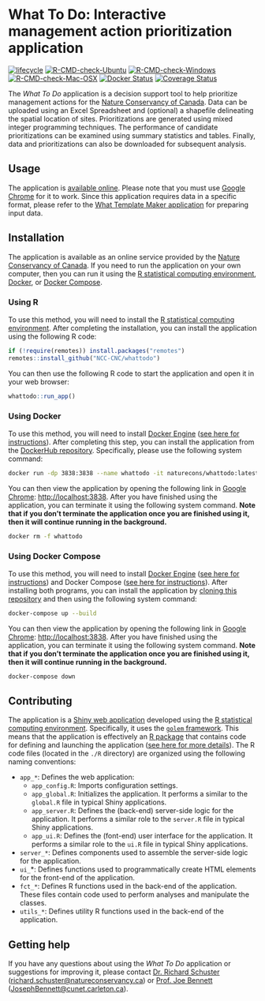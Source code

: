 
<!--- README.md is generated from README.Rmd. Please edit that file -->

# What To Do: Interactive management action prioritization application

[![lifecycle](https://img.shields.io/badge/Lifecycle-experimental-orange.svg)](https://lifecycle.r-lib.org/articles/stages.html)
[![R-CMD-check-Ubuntu](https://img.shields.io/github/workflow/status/NCC-CNC/whattodo/Ubuntu/master.svg?label=Ubuntu)](https://github.com/NCC-CNC/whattodo/actions)
[![R-CMD-check-Windows](https://img.shields.io/github/workflow/status/NCC-CNC/whattodo/Windows/master.svg?label=Windows)](https://github.com/NCC-CNC/whattodo/actions)
[![R-CMD-check-Mac-OSX](https://img.shields.io/github/workflow/status/NCC-CNC/whattodo/Mac%20OSX/master.svg?label=Mac%20OSX)](https://github.com/NCC-CNC/whattodo/actions)
[![Docker
Status](https://img.shields.io/docker/cloud/build/naturecons/whattodo?label=Docker%20build)](https://hub.docker.com/r/naturecons/whattodo)
[![Coverage
Status](https://codecov.io/github/NCC-CNC/whattodo/coverage.svg?branch=master)](https://codecov.io/github/NCC-CNC/whattodo?branch=master)

The *What To Do* application is a decision support tool to help
prioritize management actions for the [Nature Conservancy of
Canada](https://natureconservancy.ca/en/). Data can be uploaded using an
Excel Spreadsheet and (optional) a shapefile delineating the spatial
location of sites. Prioritizations are generated using mixed integer
programming techniques. The performance of candidate prioritizations can
be examined using summary statistics and tables. Finally, data and
prioritizations can also be downloaded for subsequent analysis.

## Usage

The application is [available online](https://ncc.carleton.ca). Please
note that you must use [Google Chrome](https://www.google.com/chrome/)
for it to work. Since this application requires data in a specific
format, please refer to the [What Template Maker
application](https://github.com/NCC-CNC/whattemplatemaker) for preparing
input data.

## Installation

The application is available as an online service provided by the
[Nature Conservancy of Canada](https://natureconservancy.ca/en/). If you
need to run the application on your own computer, then you can run it
using the [R statistical computing
environment](https://www.r-project.org/),
[Docker](https://www.docker.com/), or [Docker
Compose](https://docs.docker.com/compose/).

### Using R

To use this method, you will need to install the [R statistical
computing environment](https://www.r-project.org/). After completing the
installation, you can install the application using the following R
code:

``` r
if (!require(remotes)) install.packages("remotes")
remotes::install_github("NCC-CNC/whattodo")
```

You can then use the following R code to start the application and open
it in your web browser:

``` r
whattodo::run_app()
```

### Using Docker

To use this method, you will need to install [Docker
Engine](https://www.docker.com/) ([see here for
instructions](https://docs.docker.com/get-docker/)). After completing
this step, you can install the application from the [DockerHub
repository](https://hub.docker.com/repository/docker/naturecons/whattodo).
Specifically, please use the following system command:

``` bash
docker run -dp 3838:3838 --name whattodo -it naturecons/whattodo:latest
```

You can then view the application by opening the following link in
[Google Chrome](https://www.google.com/chrome/):
<http://localhost:3838>. After you have finished using the application,
you can terminate it using the following system command. **Note that if
you don’t terminate the application once you are finished using it, then
it will continue running in the background.**

``` bash
docker rm -f whattodo
```

### Using Docker Compose

To use this method, you will need to install [Docker
Engine](https://www.docker.com/) ([see here for
instructions](https://docs.docker.com/get-docker/)) and Docker Compose
([see here for instructions](https://docs.docker.com/compose/install/)).
After installing both programs, you can install the application by
[cloning this
repository](https://docs.github.com/en/github/creating-cloning-and-archiving-repositories/cloning-a-repository-from-github/cloning-a-repository)
and then using the following system command:

``` bash
docker-compose up --build
```

You can then view the application by opening the following link in
[Google Chrome](https://www.google.com/chrome/):
<http://localhost:3838>. After you have finished using the application,
you can terminate it using the following system command. **Note that if
you don’t terminate the application once you are finished using it, then
it will continue running in the background.**

``` bash
docker-compose down
```

## Contributing

The application is a [Shiny web
application](https://mastering-shiny.org/) developed using the [R
statistical computing environment](https://www.r-project.org/).
Specifically, it uses the [`golem`
framework](https://thinkr-open.github.io/golem/). This means that the
application is effectively an [R package](https://r-pkgs.org/) that
contains code for defining and launching the application ([see here for
more details](https://engineering-shiny.org/)). The R code files
(located in the `./R` directory) are organized using the following
naming conventions:

-   `app_*`: Defines the web application:
    -   `app_config.R`: Imports configuration settings.
    -   `app_global.R`: Initializes the application. It performs a
        similar to the `global.R` file in typical Shiny applications.
    -   `app_server.R`: Defines the (back-end) server-side logic for the
        application. It performs a similar role to the `server.R` file
        in typical Shiny applications.
    -   `app_ui.R`: Defines the (font-end) user interface for the
        application. It performs a similar role to the `ui.R` file in
        typical Shiny applications.
-   `server_*`: Defines components used to assemble the server-side
    logic for the application.
-   `ui_`\*: Defines functions used to programmatically create HTML
    elements for the front-end of the application.
-   `fct_*`: Defines R functions used in the back-end of the
    application. These files contain code used to perform analyses and
    manipulate the classes.
-   `utils_*`: Defines utility R functions used in the back-end of the
    application.

## Getting help

If you have any questions about using the *What To Do* application or
suggestions for improving it, please contact [Dr. Richard
Schuster](https://www.richard-schuster.com/)
(<richard.schuster@natureconservancy.ca>) or [Prof. Joe
Bennett](https://carleton.ca/bennett-lab/lab-members/)
([JosephBennett@cunet.carleton.ca](mailto:mailto:JosephBennett@cunet.carleton.ca)).
